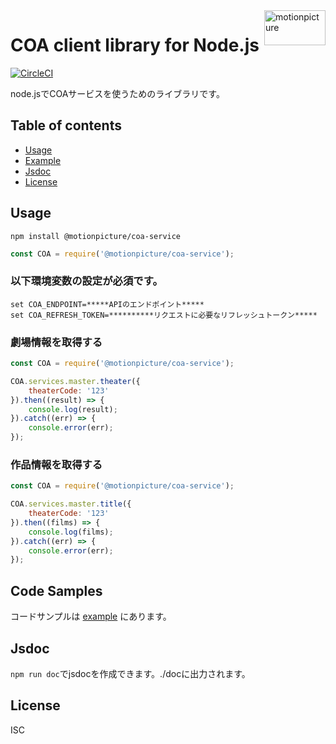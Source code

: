 <img src="https://motionpicture.jp/images/common/logo_01.svg" alt="motionpicture" title="motionpicture" align="right" height="56" width="98"/>

# COA client library for Node.js

[![CircleCI](https://circleci.com/gh/motionpicture/coa-service.svg?style=svg&circle-token=e29e443f67a815be67d500d478ae3b8e413e7bab)](https://circleci.com/gh/motionpicture/coa-service)

node.jsでCOAサービスを使うためのライブラリです。


## Table of contents

* [Usage](#usage)
* [Example](#code-samples)
* [Jsdoc](#jsdoc)
* [License](#license)


## Usage

```shell
npm install @motionpicture/coa-service
```

```js
const COA = require('@motionpicture/coa-service');
```

### 以下環境変数の設定が必須です。

```shell
set COA_ENDPOINT=*****APIのエンドポイント*****
set COA_REFRESH_TOKEN=**********リクエストに必要なリフレッシュトークン*****
```

### 劇場情報を取得する
```js
const COA = require('@motionpicture/coa-service');

COA.services.master.theater({
    theaterCode: '123'
}).then((result) => {
    console.log(result);
}).catch((err) => {
    console.error(err);
});
```

### 作品情報を取得する
```js
const COA = require('@motionpicture/coa-service');

COA.services.master.title({
    theaterCode: '123'
}).then((films) => {
    console.log(films);
}).catch((err) => {
    console.error(err);
});
```

## Code Samples

コードサンプルは [example](https://github.com/motionpicture/coa-service/tree/master/example) にあります。


## Jsdoc

`npm run doc`でjsdocを作成できます。./docに出力されます。

## License

ISC
